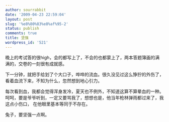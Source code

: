 ```yaml
---
author: sourrabbit
date: '2009-04-23 22:59:04'
layout: post
slug: '%e8%80%83%e8%af%95-2'
status: publish
comments: true
title: 坚强
wordpress_id: '521'
---
```


晚上的考试答的很high，会的都写上了，不会的也都蒙上了，两本答题簿画的满满的，交卷的一刻很有成就感。

下一分钟，就把手给划了个大口子，哗哗的流血。很久没见过这么狰狞的外伤了，看着血流下来，不知为什么，忽然想到地心引力。

每次看到血，我都会觉得浑身发冷，夏天也不例外，不知道这算不算晕血的一种。呵呵，要是爷爷听到，一定又要骂我了，想想也是，他当年枪林弹雨都过来了，我这点小伤口，
在他眼里基本等同于不存在。

兔子，要坚强一点啊。

